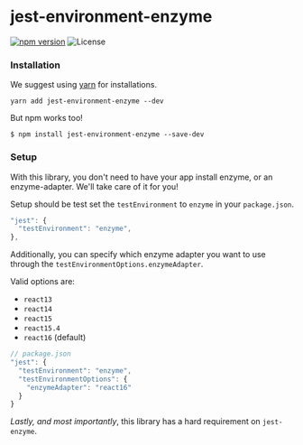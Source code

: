 # jest-environment-enzyme

[![npm version](https://img.shields.io/npm/v/jest-environment-enzyme.svg)](https://www.npmjs.com/package/jest-environment-enzyme)
![License](https://img.shields.io/npm/l/chai-enzyme.svg)

### Installation

We suggest using [yarn](https://github.com/yarnpkg/yarn) for installations.

```
yarn add jest-environment-enzyme --dev
```

But npm works too!

```
$ npm install jest-environment-enzyme --save-dev
```

### Setup

With this library, you don't need to have your app install enzyme, or an enzyme-adapter. We'll take care of it for you!

Setup should be test set the `testEnvironment` to `enzyme` in your `package.json`.

```js
"jest": {
  "testEnvironment": "enzyme",
},
```

Additionally, you can specify which enzyme adapter you want to use through the `testEnvironmentOptions.enzymeAdapter`.

Valid options are:

* `react13`
* `react14`
* `react15`
* `react15.4`
* `react16` (default)

```js
// package.json
"jest": {
  "testEnvironment": "enzyme",
  "testEnvironmentOptions": {
    "enzymeAdapter": "react16"
  }
}
```

*Lastly, and _most importantly_*, this library has a hard requirement on `jest-enzyme`.
